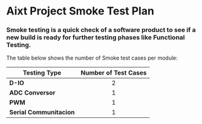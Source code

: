# Aixt Project Smoke Test Plan

### **Smoke testing** is a quick check of a software product to see if a new build is ready for further testing phases like Functional Testing.

The table below shows the number of Smoke test cases per module:

| Testing Type             | Number of Test Cases |
| -------------            | :-------------:      |
| **D-IO**                 | 2                    |
| **ADC Conversor**        | 1                    |
| **PWM**                  | 1                    |
| **Serial Communitacion** | 1                    |